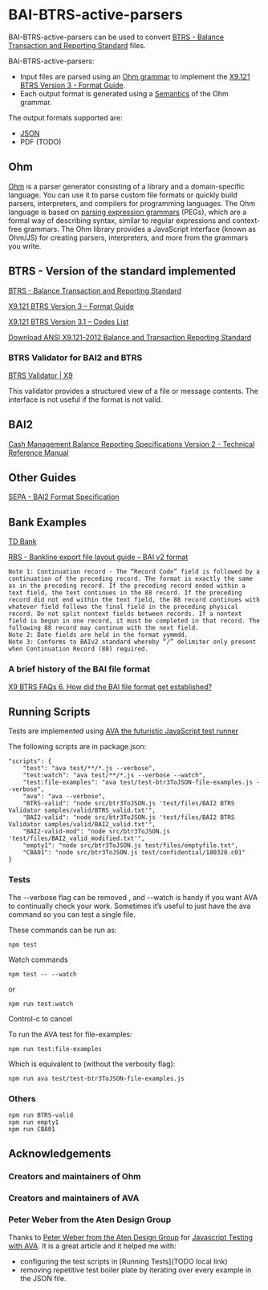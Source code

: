 # BAI-BTRS-active-parsers

BAI-BTRS-active-parsers can be used to convert [BTRS - Balance Transaction and Reporting Standard](https://x9.org/standards/btrs/) files.

BAI-BTRS-active-parsers:

- Input files are parsed using an [Ohm grammar](TODO) to implement the [X9.121 BTRS Version 3 - Format Guide](https://x9.org/wp-content/uploads/2017/05/X9.121-2016-BTRS-Version-3.0.pdf).
- Each output format is generated using a [Semantics](TODO) of the Ohm grammar.

The output formats supported are:

- [JSON](http://json.org/)
- PDF (TODO)

## Ohm

[Ohm](https://github.com/harc/ohm) is a parser generator consisting of a library and a domain-specific language.
You can use it to parse custom file formats or quickly build parsers, interpreters, and compilers for programming languages.
The Ohm language is based on [parsing expression grammars](http://en.wikipedia.org/wiki/Parsing_expression_grammar) (PEGs),
which are a formal way of describing syntax, similar to regular expressions and context-free grammars.
The Ohm library provides a JavaScript interface (known as Ohm/JS) for creating parsers, interpreters, and more from the grammars you write.

## BTRS - Version of the standard implemented

[BTRS - Balance Transaction and Reporting Standard](https://x9.org/standards/btrs/)

[X9.121 BTRS Version 3 – Format Guide](https://x9.org/wp-content/uploads/2017/05/X9.121-2016-BTRS-Version-3.0.pdf)

[X9.121 BTRS Version 3.1 – Codes List](https://x9.org/wp-content/uploads/2013/10/X9-121-2017-BTRS-Version-3-1-Type-Codes.xlsx)

[Download ANSI X9.121-2012 Balance and Transaction Reporting Standard](https://x9.org/standards/btrs/download-btrs/)

### BTRS Validator for BAI2 and BTRS

[BTRS Validator | X9](https://x9.org/standards/btrs/btrs-validator/)

This validator provides a structured view of a file or message contents. The interface is not useful if the format is not valid.

## BAI2

[Cash Management Balance Reporting Specifications Version 2 - Technical Reference Manual](https://www.bai.org/docs/default-source/libraries/site-general-downloads/cash_management_2005.pdf)

## Other Guides

[SEPA - BAI2 Format Specification](http://www.sepaforcorporates.com/swift-for-corporates/bai2-format-specification/)

## Bank Examples

[TD Bank](https://www.tdcommercialbanking.com/document/PDF/bai.pdf)

[RBS - Bankline export file layout guide – BAI v2 format](https://www.business.rbs.co.uk/content/dam/rbs_co_uk/Business_and_Content/PDFs/Export-file-layout-guide-BAI-v2-format.pdf)

    Note 1: Continuation record - The “Record Code” field is followed by a continuation of the preceding record. The format is exactly the same as in the preceding record. If the preceding record ended within a text field, the text continues in the 88 record. If the preceding record did not end within the text field, the 88 record continues with whatever field follows the final field in the preceding physical record. Do not split nontext fields between records. If a nontext field is begun in one record, it must be completed in that record. The following 88 record may continue with the next field.
    Note 2: Date fields are held in the format yymmdd.
    Note 3: Conforms to BAIv2 standard whereby “/” delimiter only present when Continuation Record (88) required.

### A brief history of the BAI file format

[X9 BTRS FAQs 6. How did the BAI file format get established?](https://x9.org/standards/btrs/faqs/)

## Running Scripts

Tests are implemented using [AVA the futuristic JavaScript test runner](https://github.com/avajs/ava)

The following scripts are in package.json:

    "scripts": {
        "test": "ava test/**/*.js --verbose",
        "test:watch": "ava test/**/*.js --verbose --watch",
        "test:file-examples": "ava test/test-btr3ToJSON-file-examples.js --verbose",
        "ava": "ava --verbose",
        "BTRS-valid": "node src/btr3ToJSON.js 'test/files/BAI2 BTRS Validator samples/valid/BTRS_valid.txt'",
        "BAI2-valid": "node src/btr3ToJSON.js 'test/files/BAI2 BTRS Validator samples/valid/BAI2_valid.txt'",
        "BAI2-valid-mod": "node src/btr3ToJSON.js 'test/files/BAI2_valid_modified.txt'",
        "empty1": "node src/btr3ToJSON.js test/files/emptyfile.txt",
        "CBA01": "node src/btr3ToJSON.js test/confidential/180328.c01"
    }

### Tests

The --verbose flag can be removed
, and --watch is handy if you want AVA to continually check your work. Sometimes it’s useful to just have the ava command so you can test a single file.

These commands can be run as:

    npm test

Watch commands

    npm test -- --watch

or

    npm run test:watch

Control-c to cancel

To run the AVA test for file-examples:

    npm run test:file-examples

Which is equivalent to (without the verbosity flag):

    npm run ava test/test-btr3ToJSON-file-examples.js

### Others

    npm run BTRS-valid
    npm run empty1
    npm run CBA01

## Acknowledgements

### Creators and maintainers of Ohm

### Creators and maintainers of AVA

### Peter Weber from the Aten Design Group

Thanks to [Peter Weber from the Aten Design Group](https://atendesigngroup.com/about/peter-weber) for [Javascript Testing with AVA](https://atendesigngroup.com/blog/javascript-testing-ava).
It is a great article and it helped me with:

- configuring the test scripts in [Running Tests](TODO local link)
- removing repetitive test boiler plate by iterating over every example in the JSON file.